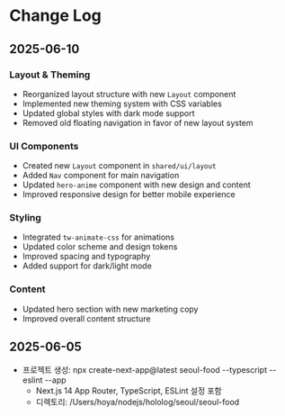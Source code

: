 # Change Log

## 2025-06-10
### Layout & Theming
- Reorganized layout structure with new `Layout` component
- Implemented new theming system with CSS variables
- Updated global styles with dark mode support
- Removed old floating navigation in favor of new layout system

### UI Components
- Created new `Layout` component in `shared/ui/layout`
- Added `Nav` component for main navigation
- Updated `hero-anime` component with new design and content
- Improved responsive design for better mobile experience

### Styling
- Integrated `tw-animate-css` for animations
- Updated color scheme and design tokens
- Improved spacing and typography
- Added support for dark/light mode

### Content
- Updated hero section with new marketing copy
- Improved overall content structure

## 2025-06-05
- 프로젝트 생성: npx create-next-app@latest seoul-food --typescript --eslint --app
  - Next.js 14 App Router, TypeScript, ESLint 설정 포함
  - 디렉토리: /Users/hoya/nodejs/hololog/seoul/seoul-food
